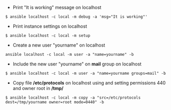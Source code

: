 * Print "It is working" message on localhost

```
$ ansible localhost -c local -m debug -a 'msg="It is working"'
```

* Print instance settings on localhost
  
```
$ ansible localhost -c local -m setup
```  
    
* Create a new user "yourname" on localhost

```
ansible localhost -c local -m user -a "name=yourname" -b
```

* Include the new user "yourname" on **mail** group on localhost

```
$ ansible localhost -c local -m user -a "name=yourname groups=mail" -b
```

* Copy file **/etc/protocols** on localhost using and setting permissions 440 and owner root in **/tmp/<yourname>**

```
$ ansible localhost -c local -m copy -a "src=/etc/protocols dest=/tmp/yourname owner=root mode=0440" -b
```
